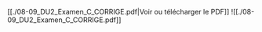 ﻿[[./08-09_DU2_Examen_C_CORRIGE.pdf|Voir ou télécharger le PDF]]
![[./08-09_DU2_Examen_C_CORRIGE.pdf]]
